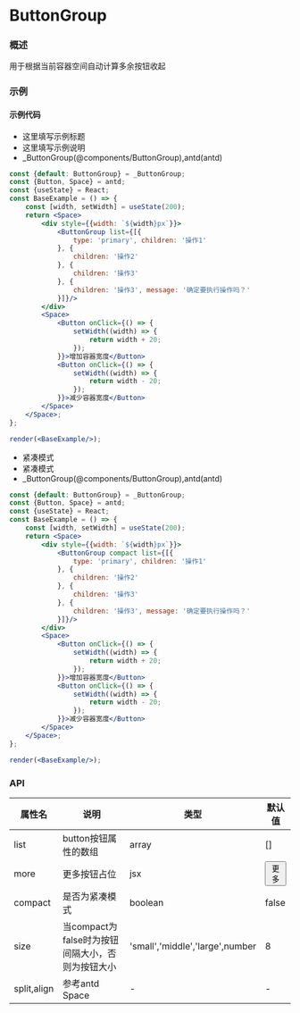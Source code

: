 
# ButtonGroup


### 概述

用于根据当前容器空间自动计算多余按钮收起


### 示例

#### 示例代码

- 这里填写示例标题
- 这里填写示例说明
- _ButtonGroup(@components/ButtonGroup),antd(antd)

```jsx
const {default: ButtonGroup} = _ButtonGroup;
const {Button, Space} = antd;
const {useState} = React;
const BaseExample = () => {
    const [width, setWidth] = useState(200);
    return <Space>
        <div style={{width: `${width}px`}}>
            <ButtonGroup list={[{
                type: 'primary', children: '操作1'
            }, {
                children: '操作2'
            }, {
                children: '操作3'
            }, {
                children: '操作3', message: '确定要执行操作吗？'
            }]}/>
        </div>
        <Space>
            <Button onClick={() => {
                setWidth((width) => {
                    return width + 20;
                });
            }}>增加容器宽度</Button>
            <Button onClick={() => {
                setWidth((width) => {
                    return width - 20;
                });
            }}>减少容器宽度</Button>
        </Space>
    </Space>;
};

render(<BaseExample/>);

```

- 紧凑模式
- 紧凑模式
- _ButtonGroup(@components/ButtonGroup),antd(antd)

```jsx
const {default: ButtonGroup} = _ButtonGroup;
const {Button, Space} = antd;
const {useState} = React;
const BaseExample = () => {
    const [width, setWidth] = useState(200);
    return <Space>
        <div style={{width: `${width}px`}}>
            <ButtonGroup compact list={[{
                type: 'primary', children: '操作1'
            }, {
                children: '操作2'
            }, {
                children: '操作3'
            }, {
                children: '操作3', message: '确定要执行操作吗？'
            }]}/>
        </div>
        <Space>
            <Button onClick={() => {
                setWidth((width) => {
                    return width + 20;
                });
            }}>增加容器宽度</Button>
            <Button onClick={() => {
                setWidth((width) => {
                    return width - 20;
                });
            }}>减少容器宽度</Button>
        </Space>
    </Space>;
};

render(<BaseExample/>);

```


### API

| 属性名         | 说明                             | 类型                              | 默认值                                                    |
|-------------|--------------------------------|---------------------------------|--------------------------------------------------------|
| list        | button按钮属性的数组                  | array                           | []                                                     |
| more        | 更多按钮占位                         | jsx                             | <Button>更多<Icon type="icon-arrow-thin-down"/></Button> |
| compact     | 是否为紧凑模式                        | boolean                         | false                                                  |
| size        | 当compact为false时为按钮间隔大小，否则为按钮大小 | 'small','middle','large',number | 8                                                      |
| split,align | 参考antd Space                   | -                               | -                                                      |

